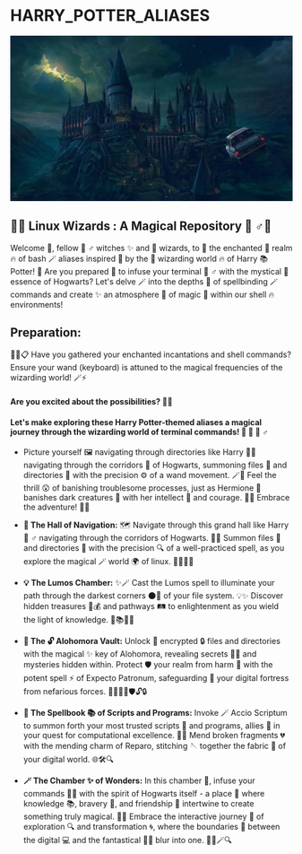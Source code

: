 # HARRY_POTTER_ALIASES

![](ZZZ/ZZZ.jpg)

## 🔮✨ Linux Wizards : A Magical Repository 🧙 ♂️📜

Welcome 🔮, fellow 🧙 ♂️  witches ✨ and 🌟 wizards, to 📜 the enchanted 🧹 realm 🔥 of bash 🪄 aliases inspired 🌌 by the 🏰 wizarding world 🔥 of Harry 📚 Potter! 🌟 Are you prepared 🔮 to infuse your terminal 🧙 ♂️ with the mystical 🌟 essence of Hogwarts? Let's delve 🪄 into the depths 🌌 of spellbinding 🪄 commands and create ✨ an atmosphere 🌌 of magic 🌟 within our shell 🔥 environments!

## Preparation:
📜🔧📋 Have you gathered your enchanted incantations and shell commands? Ensure your wand (keyboard) is attuned to the magical frequencies of the wizarding world! 🪄⚡

#### Are you excited about the possibilities? 🚀🔮

#### Let's make exploring these Harry Potter-themed aliases a magical journey through the wizarding world of terminal commands! 🌟 🔮 🧙 ♂️

* Picture yourself 🖼️ navigating through directories like Harry 🧑‍🦰 navigating through the corridors 🏰 of Hogwarts, summoning files 📂 and directories 📁 with the precision ⚙️ of a wand movement. 🪄🌌 Feel the thrill 😲 of banishing troublesome processes, just as Hermione 🧙 banishes dark creatures 🦇 with her intellect 🧠 and courage. 💪🌟 Embrace the adventure! 🚀🔮

* **🏰 The Hall of Navigation:** 🗺️ Navigate through this grand hall like Harry 🧙 ♂️  navigating through the corridors of Hogwarts. 🌌✨ Summon files 📂 and directories 📁 with the precision 🔍 of a well-practiced spell, as you explore the magical 🪄 world 🌍 of linux. 🧳✨🔮🌟

* **💡 The Lumos Chamber:** ✨🪄 Cast the Lumos spell to illuminate your path through the darkest corners 🌑🔦 of your file system. 💡✨ Discover hidden treasures 💎💰 and pathways 🛤️ to enlightenment as you wield the light of knowledge. 🌟📚🔮🌠

* **🔑 The 🔓 Alohomora Vault:** Unlock 🔑 encrypted 🔒 files and directories with the magical ✨ key of Alohomora, revealing secrets 🕵️‍♂️ and mysteries hidden within. Protect 🛡️ your realm from harm 🚫 with the potent spell ⚡ of Expecto Patronum, safeguarding 🔐 your digital fortress from nefarious forces. 🚨✨🔮🌟🛡️🔓🔒

* **📘 The Spellbook 📚 of Scripts and Programs:** Invoke 🪄 Accio Scriptum to summon forth your most trusted scripts 📜 and programs, allies 💪 in your quest for computational excellence. 🚀✨ Mend broken fragments 💔 with the mending charm of Reparo, stitching 🪡 together the fabric 🧵 of your digital world. 🌐🛠️🔍

* **🪄 The Chamber ✨ of Wonders:** In this chamber 🏰, infuse your commands 🧙‍♂️ with the spirit of Hogwarts itself - a place 🌟 where knowledge 📚, bravery 🦁, and friendship 🤝 intertwine to create something truly magical. 🎩✨ Embrace the interactive journey 🚀 of exploration 🔍 and transformation 🌀, where the boundaries 🌈 between the digital 💻 and the fantastical 🧙‍♂️ blur into one. 🔮🌟🪄🔍
